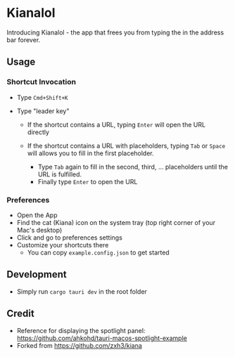 # Kianalol

Introducing Kianalol - the app that frees you from typing the in the address bar forever.

## Usage

### Shortcut Invocation

- Type `Cmd+Shift+K`
- Type "leader key"

  - If the shortcut contains a URL, typing `Enter` will open the URL directly
  - If the shortcut contains a URL with placeholders, typing `Tab` or `Space` will allows you to fill in the first placeholder.

    - Type `Tab` again to fill in the second, third, ... placeholders until the URL is fulfilled.
    - Finally type `Enter` to open the URL

### Preferences

- Open the App
- Find the cat (Kiana) icon on the system tray (top right corner of your Mac's desktop)
- Click and go to preferences settings
- Customize your shortcuts there
  - You can copy `example.config.json` to get started

## Development

- Simply run `cargo tauri dev` in the root folder

## Credit

- Reference for displaying the spotlight panel: https://github.com/ahkohd/tauri-macos-spotlight-example
- Forked from https://github.com/zxh3/kiana
